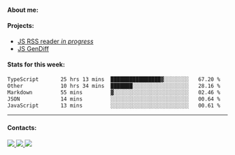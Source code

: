 #### About me:

#### Projects:
- [JS RSS reader *in progress*](https://github.com/GKoil/frontend-project-lvl3)
- [JS GenDiff](https://github.com/GKoil/GenDiff)

#### Stats for this week:
<!--START_SECTION:waka-->

```txt
TypeScript       25 hrs 13 mins  ████████████████▓░░░░░░░░   67.20 %
Other            10 hrs 34 mins  ███████░░░░░░░░░░░░░░░░░░   28.16 %
Markdown         55 mins         ▓░░░░░░░░░░░░░░░░░░░░░░░░   02.46 %
JSON             14 mins         ░░░░░░░░░░░░░░░░░░░░░░░░░   00.64 %
JavaScript       13 mins         ░░░░░░░░░░░░░░░░░░░░░░░░░   00.61 %
```

<!--END_SECTION:waka-->
---
#### Contacts:

<a target='_blank' title='LinkedIn' href="https://www.linkedin.com/in/gkoil/">
  <img src="https://img.shields.io/badge/LinkedIn-0077B5?style=for-the-badge&logo=linkedin&logoColor=white" />
</a>
<a target='_blank' title='Telegram' href="https://t.me/gkoil">
  <img src="https://img.shields.io/badge/Telegram-2CA5E0?style=for-the-badge&logo=telegram&logoColor=white" />
</a>
<a target='_blank' title='Gmail' href="mailto: gk.grigorev@gmail.com">
  <img src="https://img.shields.io/badge/Gmail-D14836?style=for-the-badge&logo=gmail&logoColor=white" />
</a>

